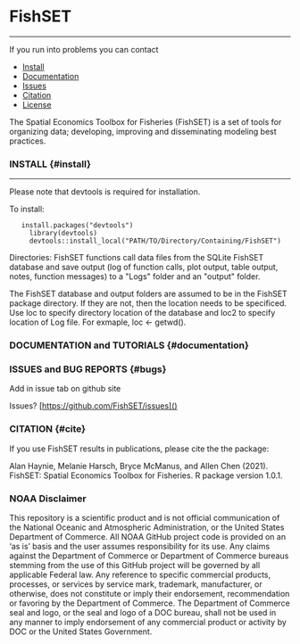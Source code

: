 FishSET
=========
---

If you run into problems you can contact <!--- FishSET@noaa.gov --->

<ul class="nav">
  <li><a href="#install">Install</a></li>
  <li><a href="#documentation">Documentation</a></li>
  <li><a href="#bugs">Issues</a></li>
  <li><a href="#cite">Citation</a></li>
  <li><a href="#license">License</a></li>
</ul>

The Spatial Economics Toolbox for Fisheries (FishSET) is a set of tools for organizing data; developing, improving and disseminating modeling best practices.


### INSTALL {#install}
---
Please note that devtools is required for installation. 

To install:

```
   install.packages("devtools")
	 library(devtools)
	 devtools::install_local("PATH/TO/Directory/Containing/FishSET")
```

Directories:
FishSET functions call data files from the SQLite FishSET database and save output (log of function calls, plot output, table output, notes, function messages) to a "Logs" folder and an "output" folder.

The FishSET database and output folders are assumed to be in the FishSET package directory. If they are not, 
then the location needs to be specificed.
Use loc to specify directory location of the database and loc2 to specify location of Log file.
For exmaple, loc <- getwd().

### DOCUMENTATION and TUTORIALS  {#documentation}

### ISSUES and BUG REPORTS {#bugs}

Add in issue tab on github site

Issues? [https://github.com/FishSET/issues]() 
       <!--  FishSET@noaa.gov -->

### CITATION  {#cite}

If you use FishSET results in publications, please cite the the package:

Alan Haynie, Melanie Harsch, Bryce McManus, and Allen Chen (2021). FishSET: Spatial Economics Toolbox for Fisheries. R package version 1.0.1.

### NOAA Disclaimer

This repository is a scientific product and is not official communication of the National Oceanic and
Atmospheric Administration, or the United States Department of Commerce. All NOAA GitHub project code is
provided on an ‘as is’ basis and the user assumes responsibility for its use. Any claims against the Department of
Commerce or Department of Commerce bureaus stemming from the use of this GitHub project will be governed
by all applicable Federal law. Any reference to specific commercial products, processes, or services by service
mark, trademark, manufacturer, or otherwise, does not constitute or imply their endorsement, recommendation or
favoring by the Department of Commerce. The Department of Commerce seal and logo, or the seal and logo of a
DOC bureau, shall not be used in any manner to imply endorsement of any commercial product or activity by
DOC or the United States Government.